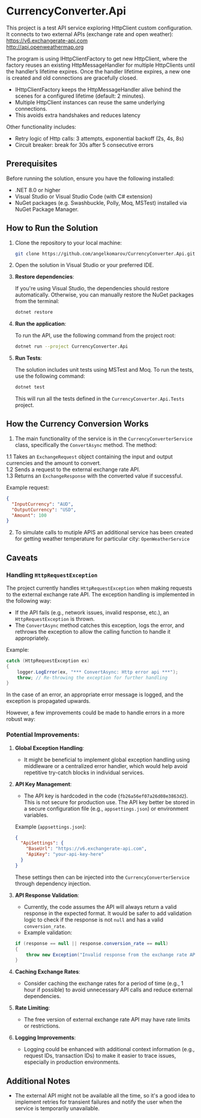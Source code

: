 
# CurrencyConverter.Api

This project is a test API service exploring HttpClient custom configuration. It connects to two external APIs (exchange rate and open weather):
https://v6.exchangerate-api.com <br>
http://api.openweathermap.org

The program is using IHttpClientFactory to get new HttpClient, where the factory reuses an existing HttpMessageHandler for multiple HttpClients until the handler’s lifetime expires. Once the handler lifetime expires, a new one is created and old connections are gracefully closed.
- IHttpClientFactory keeps the HttpMessageHandler alive behind the scenes for a configured lifetime (default: 2 minutes).
- Multiple HttpClient instances can reuse the same underlying connections.
- This avoids extra handshakes and reduces latency

Other functionality includes:
- Retry logic of Http calls: 3 attempts, exponential backoff (2s, 4s, 8s)
- Circuit breaker: break for 30s after 5 consecutive errors

## Prerequisites

Before running the solution, ensure you have the following installed:

- .NET 8.0 or higher
- Visual Studio or Visual Studio Code (with C# extension)
- NuGet packages (e.g. Swashbuckle, Polly, Moq, MSTest) installed via NuGet Package Manager.

## How to Run the Solution

1. Clone the repository to your local machine:

   ```bash
   git clone https://github.com/angelkomarov/CurrencyConverter.Api.git


2. Open the solution in Visual Studio or your preferred IDE.

3. **Restore dependencies**:

   If you're using Visual Studio, the dependencies should restore automatically. Otherwise, you can manually restore the NuGet packages from the terminal:

   ```bash
   dotnet restore
   ```

4. **Run the application**:

   To run the API, use the following command from the project root:

   ```bash
   dotnet run --project CurrencyConverter.Api
   ```

5. **Run Tests**:

   The solution includes unit tests using MSTest and Moq. To run the tests, use the following command:

   ```bash
   dotnet test
   ```

   This will run all the tests defined in the `CurrencyConverter.Api.Tests` project.

## How the Currency Conversion Works

1. The main functionality of the service is in the `CurrencyConverterService` class, specifically the `ConvertAsync` method. The method:

1.1 Takes an `ExchangeRequest` object containing the input and output currencies and the amount to convert. <br>
1.2 Sends a request to the external exchange rate API. <br>
1.3 Returns an `ExchangeResponse` with the converted value if successful.

Example request:

```json
{
  "InputCurrency": "AUD",
  "OutputCurrency": "USD",
  "Amount": 100
}
```
2. To simulate calls to mutiple APIS an additional service has been created for getting weather temperature for particular city: `OpenWeatherService`

## Caveats

### Handling `HttpRequestException`

The project currently handles `HttpRequestException` when making requests to the external exchange rate API. The exception handling is implemented in the following way:

* If the API fails (e.g., network issues, invalid response, etc.), an `HttpRequestException` is thrown.
* The `ConvertAsync` method catches this exception, logs the error, and rethrows the exception to allow the calling function to handle it appropriately.

Example:

```csharp
catch (HttpRequestException ex)
{
    logger.LogError(ex, "*** ConvertAsync: Http error api ***");
    throw; // Re-throwing the exception for further handling
}
```

In the case of an error, an appropriate error message is logged, and the exception is propagated upwards.

However, a few improvements could be made to handle errors in a more robust way:

### Potential Improvements:

1. **Global Exception Handling**:

   * It might be beneficial to implement global exception handling using middleware or a centralized error handler, which would help avoid repetitive try-catch blocks in individual services.

2. **API Key Management**:

   * The API key is hardcoded in the code (`fb26a56ef07a26d08e3863d2`). This is not secure for production use. The API key better be stored in a secure configuration file (e.g., `appsettings.json`) or environment variables.

   Example (`appsettings.json`):

   ```json
   {
     "ApiSettings": {
       "BaseUrl": "https://v6.exchangerate-api.com",
       "ApiKey": "your-api-key-here"
     }
   }
   ```

   These settings then can be injected into the `CurrencyConverterService` through dependency injection.

3. **API Response Validation**:

   * Currently, the code assumes the API will always return a valid response in the expected format. It would be safer to add validation logic to check if the response is not `null` and has a valid `conversion_rate`.
   * Example validation:

   ```csharp
   if (response == null || response.conversion_rate == null)
   {
       throw new Exception("Invalid response from the exchange rate API.");
   }
   ```

4. **Caching Exchange Rates**:

   * Consider caching the exchange rates for a period of time (e.g., 1 hour if possible) to avoid unnecessary API calls and reduce external dependencies.

5. **Rate Limiting**:

   * The free version of external exchange rate API may have rate limits or restrictions. 

6. **Logging Improvements**:

   * Logging could be enhanced with additional context information (e.g., request IDs, transaction IDs) to make it easier to trace issues, especially in production environments.

## Additional Notes

* The external API might not be available all the time, so it's a good idea to implement retries for transient failures and notify the user when the service is temporarily unavailable.

